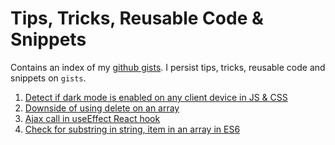 # Tips, Tricks, Reusable Code & Snippets

Contains an index of my [github gists](https://gist.github.com/dhbalaji). I persist tips, tricks, reusable code and snippets on `gists`.

1. [Detect if dark mode is enabled on any client device in JS & CSS](https://gist.github.com/dhbalaji/bf1db51cced18899c1a7517c35407d49)
2. [Downside of using delete on an array](https://gist.github.com/dhbalaji/fbe1cf79b80a4423e35cd3cfc7c121eb)
3. [Ajax call in useEffect React hook](https://gist.github.com/dhbalaji/df01d2fcbbbad74a283b4ed71f50ce8e)
4. [Check for substring in string, item in an array in ES6](https://gist.github.com/dhbalaji/31c0c9af15bc4433039a860cdfff5159)
